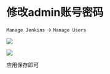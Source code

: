 # 修改admin账号密码

`Manage Jenkins` -> `Manage Users`

![](images/jenkins-update-password-01.png)

![](images/jenkins-update-password-02.png)

应用保存即可
